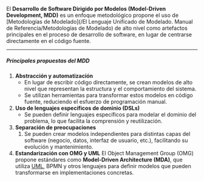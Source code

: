El **Desarrollo de Software Dirigido por Modelos (Model-Driven Development, MDD)** es un enfoque metodológico propone el uso de [Metodologías de Modelado](/El Lenguaje Unificado de Modelado. Manual de Referencia/Metodologías de Modelado) de alto nivel como artefactos principales en el proceso de desarrollo de software, en lugar de centrarse directamente en el código fuente.
****
##### **Principales propuestas del MDD**
1. **Abstracción y automatización**
    - En lugar de escribir código directamente, se crean modelos de alto nivel que representan la estructura y el comportamiento del sistema.
    - Se utilizan herramientas para transformar estos modelos en código fuente, reduciendo el esfuerzo de programación manual.
2. **Uso de lenguajes específicos de dominio (DSLs)**
    - Se pueden definir lenguajes específicos para modelar el dominio del problema, lo que facilita la comprensión y reutilización.
3. **Separación de preocupaciones**
	1. Se pueden crear modelos independientes para distintas capas del software (negocio, datos, interfaz de usuario, etc.), facilitando su evolución y mantenimiento.
4. **Estandarización con OMG y UML**
	El Object Management Group (OMG) propone estándares como **Model-Driven Architecture (MDA)**, que utiliza [UML](../assets/UML.md), BPMN y otros lenguajes para definir modelos que pueden transformarse en implementaciones concretas.

